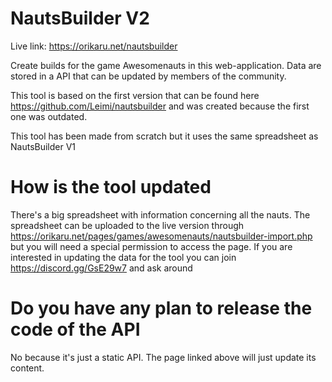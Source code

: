 # NautsBuilder V2
Live link: https://orikaru.net/nautsbuilder

Create builds for the game Awesomenauts in this web-application. Data are stored in a API that can be updated by members of the community.

This tool is based on the first version that can be found here https://github.com/Leimi/nautsbuilder and was created because the first one was outdated.

This tool has been made from scratch but it uses the same spreadsheet as NautsBuilder V1

# How is the tool updated
There's a big spreadsheet with information concerning all the nauts. The spreadsheet can be uploaded to the live version through https://orikaru.net/pages/games/awesomenauts/nautsbuilder-import.php but you will need a special permission to access the page.
If you are interested in updating the data for the tool you can join https://discord.gg/GsE29w7 and ask around

# Do you have any plan to release the code of the API
No because it's just a static API. The page linked above will just update its content.
